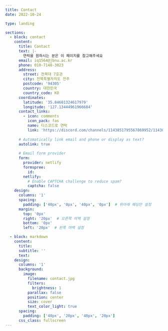 ```yaml
---
title: Contact
date: 2022-10-24

type: landing

sections:
  - block: contact
    content:
      title: Contact
      text: |-
        연락을 원하시는 분은 이 페이지를 참고해주세요
      email: iq1564@jbnu.ac.kr
      phone: 010-7148-3023
      address:
        street: 전북대 7호관
        city: 전북특별자치도 전주
        postcode: '94305'
        country: 대한민국
        country_code: KO
      coordinates:
        latitude: '35.84601324617979'
        longitude: '127.13444961966684'
      contact_links:
        - icon: comments
          icon_pack: fas
          name: 디스코드로 연락
          link: 'https://discord.com/channels/1143851795567869952/1143851796155076630'
    
      # Automatically link email and phone or display as text?
      autolink: true
    
      # Email form provider
      form:
        provider: netlify
        formspree:
          id:
        netlify:
          # Enable CAPTCHA challenge to reduce spam?
          captcha: false
    design:
      columns: '1'
      spacing:
        padding: ['40px', '0px', '40px', '0px']  # 위아래 패딩만 설정
      margin:
        top: '0px'
        right: '20px'  # 오른쪽 여백 설정
        bottom: '0px'
        left: '20px'  # 왼쪽 여백 설정

  - block: markdown
    content:
      title:
      subtitle: ''
      text:
    design:
      columns: '1'
      background:
        image: 
          filename: contact.jpg
          filters:
            brightness: 1
          parallax: false
          position: center
          size: cover
          text_color_light: true
      spacing:
        padding: ['40px', '20px', '40px', '20px']
      css_class: fullscreen
---
```

